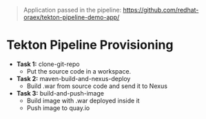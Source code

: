 > Application passed in the pipeline:
> https://github.com/redhat-oraex/tekton-pipeline-demo-app/

# Tekton Pipeline Provisioning

- **Task 1:** clone-git-repo
  - Put the source code in a workspace. 
- **Task 2:** maven-build-and-nexus-deploy
  - Build .war from source code and send it to Nexus
- **Task 3:** build-and-push-image
  - Build image with .war deployed inside it
  - Push image to quay.io
